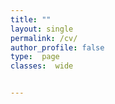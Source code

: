 ```yaml
---
title: ""
layout: single
permalink: /cv/
author_profile: false
type:  page
classes:  wide


---
```


<object data="https://jcyang0.github.io/assets/CV_postdoc_071724.pdf" width="1000" height="1000"></object>
